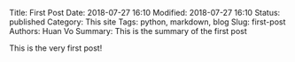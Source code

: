 Title: First Post
Date: 2018-07-27 16:10
Modified: 2018-07-27 16:10
Status: published
Category: This site
Tags: python, markdown, blog
Slug: first-post
Authors: Huan Vo
Summary: This is the summary of the first post

This is the very first post!
